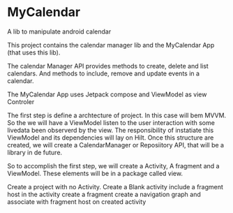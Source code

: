 # MyCalendar
A lib to manipulate android calendar

This project contains the calendar manager lib and the MyCalendar App (that uses this lib).

The calendar Manager API provides methods to create, delete and list calendars. And methods to include, remove and update events in a calendar.

The MyCalendar App uses Jetpack compose and ViewModel as view Controler

The first step is define a  archtecture of project. In this case will bem MVVM. So the we will have a ViewModel listen to the user interaction with some livedata been observerd by the view. The  responsibility of instatiate this ViewModel and its dependencies will lay on Hilt. Once this structure are created, we will create a CalendarManager or Reposiitory API, that will be a library in de future.

So to accomplish the first step, we will create a Activity, A fragment and a ViewModel. These elements will be in a package called view.

Create a project with no Activity.
Create a Blank activity
include a fragment host in the activity
create a fragment
create a navigation graph and associate with fragment host on created activity
